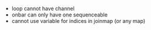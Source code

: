 - loop cannot have channel
- onbar can only have one sequenceable
- cannot use variable for indices in joinmap (or any map)